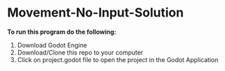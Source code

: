 # Movement-No-Input-Solution

**To run this program do the following:**

1. Download Godot Engine
2. Download/Clone this repo to your computer
3. Click on project.godot file to open the project in the Godot Application
